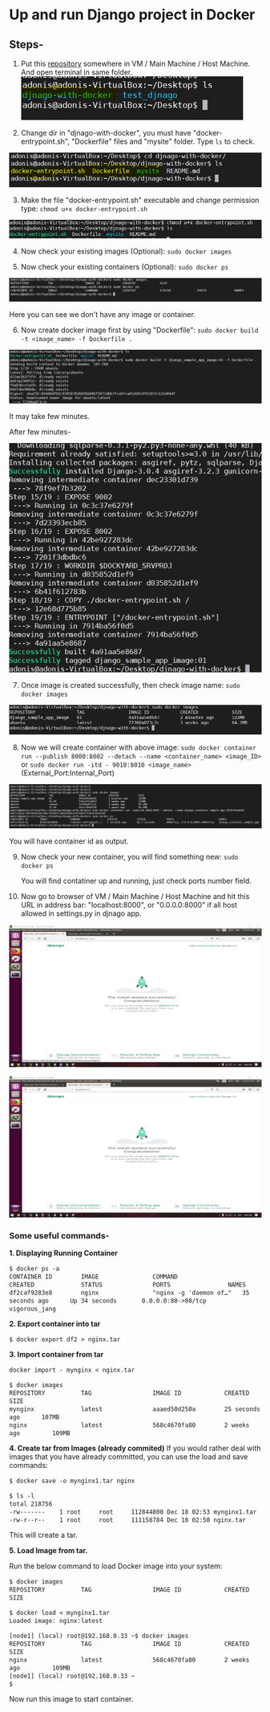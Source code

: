 # Up and run Django project in Docker

## Steps-

1. Put this [repository](https://github.com/Dipeshpal/djnago-with-docker/tree/master/) somewhere in VM / Main Machine / Host Machine. And open terminal in same folder.
![01](https://raw.githubusercontent.com/Dipeshpal/djnago-with-docker/master/raw/01.PNG)

2. Change dir in "djnago-with-docker", you must have "docker-entrypoint.sh", "Dockerfile" files and "mysite" folder. Type `ls` to check.

![02](https://raw.githubusercontent.com/Dipeshpal/djnago-with-docker/master/raw/02.PNG)

3. Make the file "docker-entrypoint.sh" executable and change permission type: `chmod u+x docker-entrypoint.sh`

![03](https://raw.githubusercontent.com/Dipeshpal/djnago-with-docker/master/raw/03.PNG)

4. Now check your existing images (Optional): `sudo docker images`

5. Now check your existing containers (Optional): `sudo docker ps`

![04](https://raw.githubusercontent.com/Dipeshpal/djnago-with-docker/master/raw/04.PNG)

Here you can see we don't have any image or container.

6. Now create docker image first by using "Dockerfile": `sudo docker build -t <image_name> -f Dockerfile .`

![05](https://raw.githubusercontent.com/Dipeshpal/djnago-with-docker/master/raw/05.PNG)

It may take few minutes.

After few minutes-

![06](https://raw.githubusercontent.com/Dipeshpal/djnago-with-docker/master/raw/06.PNG)


7. Once image is created successfully, then check image name: `sudo docker images`

![07](https://raw.githubusercontent.com/Dipeshpal/djnago-with-docker/master/raw/07.PNG)

8. Now we will create container with above image: `sudo docker container run --publish 8000:8002 --detach --name <container_name> <image_ID>`
or `sudo docker run -itd - 9010:8010 <image_name>`
(External_Port:Internal_Port)

![11](https://raw.githubusercontent.com/Dipeshpal/djnago-with-docker/master/raw/11.PNG)

You will have container id as output.

9. Now check your new container, you will find something new: `sudo docker ps`

	You will find contatiner up and running, just check ports number field.   

 10. Now go to browser of VM / Main Machine / Host Machine and hit this URL in address bar: "localhost:8000", or "0.0.0.0:8000" if all host allowed in settings.py in djnago app.
 
 ![51](https://raw.githubusercontent.com/Dipeshpal/djnago-with-docker/master/raw/Screenshot%20%2851%29.png)

![52](https://raw.githubusercontent.com/Dipeshpal/djnago-with-docker/master/raw/Screenshot%20%2852%29.png)


### Some useful commands-

**1.  Displaying Running Container**

```
$ docker ps -a
CONTAINER ID        IMAGE               COMMAND                  CREATED             STATUS              PORTS                NAMES
df2caf9283e8        nginx               "nginx -g 'daemon of…"   35 seconds ago      Up 34 seconds       0.0.0.0:80->80/tcp   vigorous_jang

```
**2. Export container into tar**
```
$ docker export df2 > nginx.tar
```
**3. Import container from tar**
```
docker import - mynginx < nginx.tar
```
```
$ docker images
REPOSITORY          TAG                 IMAGE ID            CREATED             SIZE
mynginx             latest              aaaed50d250a        25 seconds ago      107MB
nginx               latest              568c4670fa80        2 weeks ago         109MB
```
**4. Create tar from Images (already commited)** 
If you would rather deal with images that you have already committed, you can use the load and save commands:

```
$ docker save -o mynginx1.tar nginx

```

```
$ ls -l
total 218756
-rw-------    1 root     root     112844800 Dec 18 02:53 mynginx1.tar
-rw-r--r--    1 root     root     111158784 Dec 18 02:50 nginx.tar
```
This will create a tar.
 
**5. Load Image from tar.**

Run the below command to load Docker image into your system:

```
$ docker images
REPOSITORY          TAG                 IMAGE ID            CREATED             SIZE

```

```
$ docker load < mynginx1.tar
Loaded image: nginx:latest

```

```
[node1] (local) root@192.168.0.33 ~$ docker images
REPOSITORY          TAG                 IMAGE ID            CREATED             SIZE
nginx               latest              568c4670fa80        2 weeks ago         109MB
[node1] (local) root@192.168.0.33 ~
$
```

Now run this image to start container.



